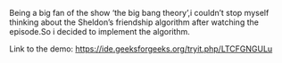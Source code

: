 Being a big fan of the show ‘the big bang theory’,i couldn’t stop myself thinking about the Sheldon’s friendship algorithm after watching the episode.So i decided to implement the algorithm.

Link to the demo:
 https://ide.geeksforgeeks.org/tryit.php/LTCFGNGULu
